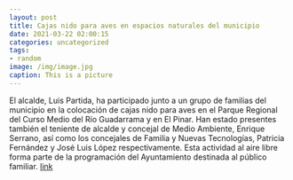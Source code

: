 ```yaml
---
layout: post
title: Cajas nido para aves en espacios naturales del municipio
date: 2021-03-22 02:00:15
categories: uncategorized
tags:
- random
image: /img/image.jpg
caption: This is a picture
---
```

El alcalde, Luis Partida, ha participado junto a un grupo de familias del municipio en la colocación de cajas nido para aves en el Parque Regional del Curso Medio del Río Guadarrama y en El Pinar. Han estado presentes también el teniente de alcalde y concejal de Medio Ambiente, Enrique Serrano, así como los concejales de Familia y Nuevas Tecnologías, Patricia Fernández y José Luis López respectivamente. Esta actividad al aire libre forma parte de la programación del Ayuntamiento destinada al público familiar.  [link](https://www.ayto-villacanada.es/tu-ayuntamiento/cajas-nido-para-aves-en-espacios-naturales-del-municipio/)
